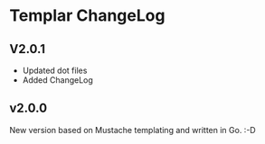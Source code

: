 Templar ChangeLog
=================

V2.0.1
------

* Updated dot files
* Added ChangeLog


v2.0.0
------

New version based on Mustache templating and written in Go. :-D
